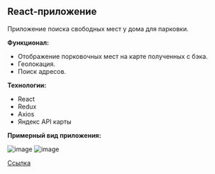 ## React-приложение

Приложение поиска свободных мест у дома для парковки.

**Функционал:**

- Отображение порковочных мест на карте полученных с бэка.
- Геолокация.
- Поиск адресов.

**Технологии:**

- React
- Redux
- Axios
- Яндекс API карты

**Примерный вид приложения:**

![image](https://user-images.githubusercontent.com/61146708/125444523-829f6238-eb1c-42ff-a9c9-a3eb73ba24c4.png)
![image](https://user-images.githubusercontent.com/61146708/125444403-e868dec7-2977-4825-b751-5b2e5abc279a.png)

[Ссылка](https://sergynya174.github.io/books-react/)
